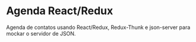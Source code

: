# Agenda React/Redux

Agenda de contatos usando React/Redux, Redux-Thunk e json-server para mockar o servidor de JSON.
